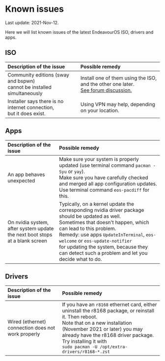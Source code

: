 # Known issues

Last update: 2021-Nov-12.

Here we will list known issues of the latest EndeavourOS ISO, drivers and apps.

## ISO

Description of the issue | Possible remedy
:---- | :----
Community editions (sway and bspwn)<br> cannot be installed simultaneously | Install one of them using the ISO, and the other one later.<br>[See forum discussion.](https://forum.endeavouros.com/t/install-both-the-community-editions)
Installer says there is no internet connection,<br> but it does exist. | Using VPN may help, depending on your location.

## Apps

Description of the issue | Possible remedy
:---- | :----
An app behaves unexpected | Make sure your system is properly updated (use terminal command `pacman -Syu` or `yay`).<br>Make sure you have carefully checked and merged all app configuration updates.<br>Use terminal command `eos-pacdiff` for this.
On nvidia system, after system update<br>the next boot stops at a blank screen | Typically, on a kernel update the corresponding nvidia driver package should be updated as well.<br>Sometimes that doesn't happen, which can lead to this problem.<br>Remedy: use apps `UpdateInTerminal`, `eos-welcome` or `eos-update-notifier`<br>for updating the system, because they can detect such a problem and let you decide what to do.

## Drivers

Description of the issue | Possible remedy
:---- | :----
Wired (ethernet) connection does not work properly | If you have an `r8168` ethernet card, either uninstall the r8168 package, or reinstall it. Then reboot.<br>Note that on a new installation (November 2021 or later) you may already have the r8168 driver package. Try installing it with<br>`sudo pacman -U /opt/extra-drivers/r8168-*.zst`